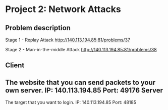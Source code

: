 # Project 2: Network Attacks
Problem description
------
Stage 1 - Replay Attack
http://140.113.194.85:81/problems/37

Stage 2 - Man-in-the-middle Attack
http://140.113.194.85:81/problems/38

Client
------
The website that you can send packets to your own server.
IP: 140.113.194.85
Port: 49176
Server
------
The target that you want to login.
IP: 140.113.194.85
Port: 48185